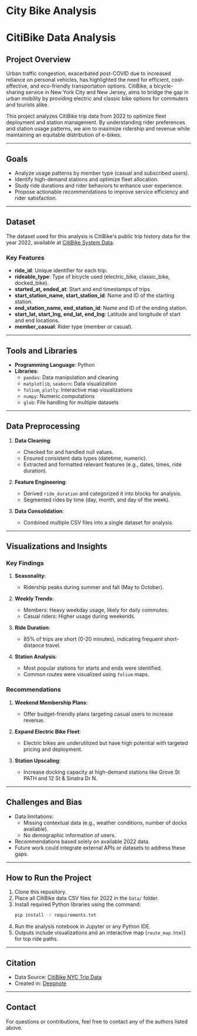 # City Bike Analysis

# CitiBike Data Analysis


## Project Overview

Urban traffic congestion, exacerbated post-COVID due to increased reliance on personal vehicles, has highlighted the need for efficient, cost-effective, and eco-friendly transportation options. CitiBike, a bicycle-sharing service in New York City and New Jersey, aims to bridge the gap in urban mobility by providing electric and classic bike options for commuters and tourists alike.

This project analyzes CitiBike trip data from 2022 to optimize fleet deployment and station management. By understanding rider preferences and station usage patterns, we aim to maximize ridership and revenue while maintaining an equitable distribution of e-bikes.

---

## Goals

- Analyze usage patterns by member type (casual and subscribed users).
- Identify high-demand stations and optimize fleet allocation.
- Study ride durations and rider behaviors to enhance user experience.
- Propose actionable recommendations to improve service efficiency and rider satisfaction.

---

## Dataset

The dataset used for this analysis is CitiBike's public trip history data for the year 2022, available at [CitiBike System Data](https://citibikenyc.com/system-data).

### Key Features

- **ride_id**: Unique identifier for each trip.
- **rideable_type**: Type of bicycle used (electric_bike, classic_bike, docked_bike).
- **started_at, ended_at**: Start and end timestamps of trips.
- **start_station_name, start_station_id**: Name and ID of the starting station.
- **end_station_name, end_station_id**: Name and ID of the ending station.
- **start_lat, start_lng, end_lat, end_lng**: Latitude and longitude of start and end locations.
- **member_casual**: Rider type (member or casual).

---

## Tools and Libraries

- **Programming Language**: Python
- **Libraries**:
  - `pandas`: Data manipulation and cleaning
  - `matplotlib`, `seaborn`: Data visualization
  - `folium`, `plotly`: Interactive map visualizations
  - `numpy`: Numeric computations
  - `glob`: File handling for multiple datasets

---

## Data Preprocessing

1. **Data Cleaning**:
   - Checked for and handled null values.
   - Ensured consistent data types (datetime, numeric).
   - Extracted and formatted relevant features (e.g., dates, times, ride duration).

2. **Feature Engineering**:
   - Derived `ride_duration` and categorized it into blocks for analysis.
   - Segmented rides by time (day, month, and day of the week).

3. **Data Consolidation**:
   - Combined multiple CSV files into a single dataset for analysis.

---

## Visualizations and Insights

### Key Findings

1. **Seasonality**:
   - Ridership peaks during summer and fall (May to October).

2. **Weekly Trends**:
   - Members: Heavy weekday usage, likely for daily commutes.
   - Casual riders: Higher usage during weekends.

3. **Ride Duration**:
   - 85% of trips are short (0-20 minutes), indicating frequent short-distance travel.

4. **Station Analysis**:
   - Most popular stations for starts and ends were identified.
   - Common routes were visualized using `folium` maps.

### Recommendations

1. **Weekend Membership Plans**:
   - Offer budget-friendly plans targeting casual users to increase revenue.

2. **Expand Electric Bike Fleet**:
   - Electric bikes are underutilized but have high potential with targeted pricing and deployment.

3. **Station Upscaling**:
   - Increase docking capacity at high-demand stations like Grove St PATH and 12 St & Sinatra Dr N.

---

## Challenges and Bias

- Data limitations:
  - Missing contextual data (e.g., weather conditions, number of docks available).
  - No demographic information of users.
- Recommendations based solely on available 2022 data.
- Future work could integrate external APIs or datasets to address these gaps.

---

## How to Run the Project

1. Clone this repository.
2. Place all CitiBike data CSV files for 2022 in the `Data/` folder.
3. Install required Python libraries using the command:
   ```bash
   pip install -r requirements.txt
   ```
4. Run the analysis notebook in Jupyter or any Python IDE.
5. Outputs include visualizations and an interactive map (`route_map.html`) for top ride paths.

---

## Citation

- Data Source: [CitiBike NYC Trip Data](https://citibikenyc.com/system-data)
- Created in: [Deepnote](https://deepnote.com)

---

## Contact

For questions or contributions, feel free to contact any of the authors listed above.
